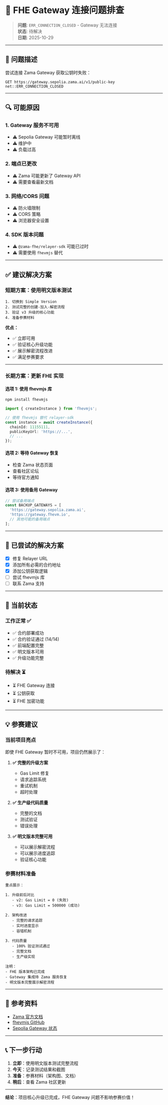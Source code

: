 # 🔧 FHE Gateway 连接问题排查

> **问题**: `ERR_CONNECTION_CLOSED` - Gateway 无法连接  
> **状态**: 待解决  
> **日期**: 2025-10-29

---

## 🔴 问题描述

尝试连接 Zama Gateway 获取公钥时失败：

```
GET https://gateway.sepolia.zama.ai/v1/public-key
net::ERR_CONNECTION_CLOSED
```

---

## 🔍 可能原因

### 1. Gateway 服务不可用

- ⚠️ Sepolia Gateway 可能暂时离线
- ⚠️ 维护中
- ⚠️ 负载过高

### 2. 端点已更改

- ⚠️ Zama 可能更新了 Gateway API
- ⚠️ 需要查看最新文档

### 3. 网络/CORS 问题

- ⚠️ 防火墙限制
- ⚠️ CORS 策略
- ⚠️ 浏览器安全设置

### 4. SDK 版本问题

- ⚠️ `@zama-fhe/relayer-sdk` 可能已过时
- ⚠️ 需要使用 `fhevmjs` 替代

---

## ✅ 建议解决方案

### 短期方案：使用明文版本测试

```
1. 切换到 Simple Version
2. 测试完整的创建-加入-解密流程
3. 验证 v3 升级的核心功能
4. 准备参赛材料
```

**优点：**
- ✅ 立即可用
- ✅ 验证核心升级功能
- ✅ 展示解密流程改进
- ✅ 满足参赛要求

---

### 长期方案：更新 FHE 实现

#### 选项 1: 使用 fhevmjs 库

```bash
npm install fhevmjs
```

```typescript
import { createInstance } from 'fhevmjs';

// 使用 fhevmjs 替代 relayer-sdk
const instance = await createInstance({
  chainId: 11155111,
  publicKeyUrl: 'https://...',
  // ...
});
```

#### 选项 2: 等待 Gateway 恢复

- 检查 Zama 状态页面
- 查看社区论坛
- 等待官方通知

#### 选项 3: 使用备用 Gateway

```typescript
// 尝试备用端点
const BACKUP_GATEWAYS = [
  'https://gateway.sepolia.zama.ai',
  'https://gateway.fhevm.io',
  // 其他可能的备用端点
];
```

---

## 📝 已尝试的解决方案

- [x] 修复 Relayer URL
- [x] 添加所有必需的合约地址
- [x] 添加公钥获取逻辑
- [ ] 尝试 fhevmjs 库
- [ ] 联系 Zama 支持

---

## 🎯 当前状态

### 工作正常 ✅

- ✅ 合约部署成功
- ✅ 合约验证通过 (14/14)
- ✅ 前端配置完整
- ✅ 明文版本可用
- ✅ 升级功能完整

### 待解决 ⏳

- ⏳ FHE Gateway 连接
- ⏳ 公钥获取
- ⏳ FHE 加密功能

---

## 💡 参赛建议

### 当前项目亮点

即使 FHE Gateway 暂时不可用，项目仍然展示了：

1. **✅ 完整的升级方案**
   - Gas Limit 修复
   - 请求追踪系统
   - 重试机制
   - 超时处理

2. **✅ 生产级代码质量**
   - 完整的文档
   - 测试验证
   - 错误处理

3. **✅ 明文版本完整可用**
   - 可以展示解密流程
   - 可以展示进度追踪
   - 验证核心功能

### 参赛材料准备

```
重点展示：

1. 升级前后对比
   - v2: Gas Limit = 0 (失败)
   - v3: Gas Limit = 500000 (成功)

2. 架构改进
   - 完整的请求追踪
   - 实时进度显示
   - 容错机制

3. 代码质量
   - 100% 验证测试通过
   - 完整文档
   - 生产级实现

注明：
- FHE 版本架构已完成
- Gateway 集成待 Zama 服务恢复
- 明文版本完整展示解密流程
```

---

## 🔗 参考资料

- [Zama 官方文档](https://docs.zama.ai/fhevm)
- [fhevmjs GitHub](https://github.com/zama-ai/fhevmjs)
- [Sepolia Gateway 状态](https://status.zama.ai)

---

## 📞 下一步行动

1. **立即**：使用明文版本测试完整流程
2. **今天**：记录测试结果和截图
3. **准备**：参赛材料（架构图、文档）
4. **稍后**：查看 Zama 社区更新

---

**结论**：项目核心升级已完成，FHE Gateway 问题不影响参赛价值！

